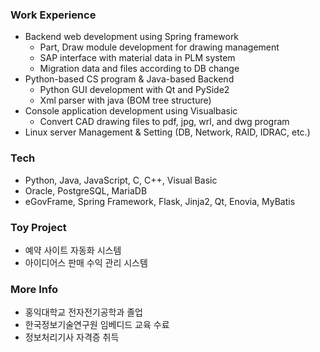 ### Work Experience
  - Backend web development using Spring framework
    - Part, Draw module development for drawing management
    - SAP interface with material data in PLM system
    - Migration data and files according to DB change
  - Python-based CS program & Java-based Backend
    - Python GUI development with Qt and PySide2
    - Xml parser with java (BOM tree structure)
  - Console application development using Visualbasic
    - Convert CAD drawing files to pdf, jpg, wrl, and dwg program
  - Linux server Management & Setting (DB, Network, RAID, IDRAC, etc.)

### Tech
  - Python, Java, JavaScript, C, C++, Visual Basic
  - Oracle, PostgreSQL, MariaDB
  - eGovFrame, Spring Framework, Flask, Jinja2, Qt, Enovia, MyBatis

### Toy Project
  - 예약 사이트 자동화 시스템
  - 아이디어스 판매 수익 관리 시스템 

### More Info
  - 홍익대학교 전자전기공학과 졸업
  - 한국정보기술연구원 임베디드 교육 수료
  - 정보처리기사 자격증 취득

<!--
**hayanleee/hayanleee** is a ✨ _special_ ✨ repository because its `README.md` (this file) appears on your GitHub profile.

Here are some ideas to get you started:

- 🔭 I’m currently working on ...
- 🌱 I’m currently learning ...
- 👯 I’m looking to collaborate on ...
- 🤔 I’m looking for help with ...
- 💬 Ask me about ...
- 📫 How to reach me: ...
- 😄 Pronouns: ...
- ⚡ Fun fact: ...
-->
